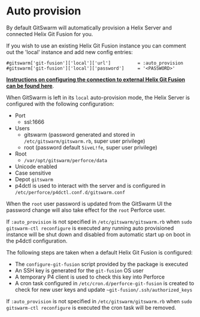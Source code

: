# Auto provision

By default GitSwarm will automatically provision a Helix Server and connected Helix Git Fusion for you.

If you wish to use an existing Helix Git Fusion instance you can comment out the 'local' instance and add new config
entries:
```
#gitswarm['git-fusion']['local']['url']          = :auto_provision
#gitswarm['git-fusion']['local']['password']     = '<PASSWORD>'
```

**[Instructions on configuring the connection to external Helix Git Fusion can be found here](../workflow/importing/import_from_gitfusion.md#configuration)**.

When GitSwarm is left in its `local` auto-provision mode, the Helix Server is configured with the following configuration:

- Port
    - ssl:1666
- Users
    - gitswarm (password generated and stored in `/etc/gitswarm/gitswarm.rb`, super user privilege)
    - root (password default `5iveL!fe`, super user privilege)
- Root
    - `/var/opt/gitswarm/perforce/data`
- Unicode enabled
- Case sensitive
- Depot `gitswarm`
- p4dctl is used to interact with the server and is configured in `/etc/perforce/p4dctl.conf.d/gitswarm.conf`

When the `root` user password is updated from the GitSwarm UI the password change will also take effect for the
`root` Perforce user.

If `:auto_provision` is not specified in `/etc/gitswarm/gitswarm.rb` when `sudo gitswarm-ctl reconfigure` is executed any
running auto provisioned instance will be shut down and disabled from automatic start up on boot in the p4dctl
configuration.

The following steps are taken when a default Helix Git Fusion is configured:

- The `configure-git-fusion` script provided by the package is executed
- An SSH key is generated for the `git-fusion` OS user
- A temporary P4 client is used to check this key into Perforce
- A cron task configured in `/etc/cron.d/perforce-git-fusion` is created to check for new user keys and update
  `~git-fusion/.ssh/authorized_keys`

If `:auto_provision` is not specified in `/etc/gitswarm/gitswarm.rb` when `sudo gitswarm-ctl reconfigure`
is executed the cron task will be removed.
